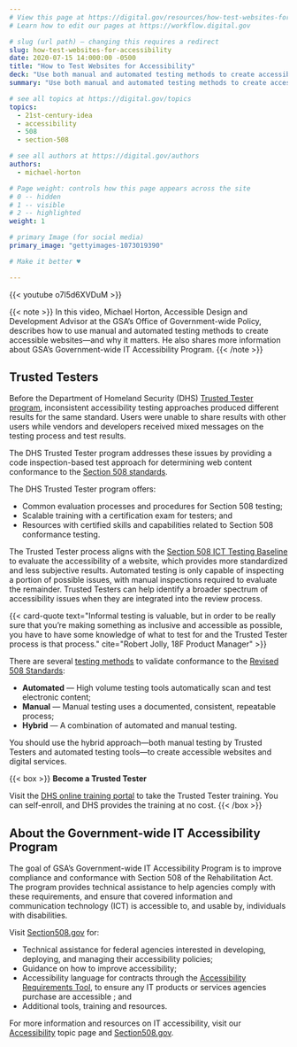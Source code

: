 ```yaml
---
# View this page at https://digital.gov/resources/how-test-websites-for-accessibility
# Learn how to edit our pages at https://workflow.digital.gov

# slug (url path) — changing this requires a redirect
slug: how-test-websites-for-accessibility
date: 2020-07-15 14:000:00 -0500
title: "How to Test Websites for Accessibility"
deck: "Use both manual and automated testing methods to create accessible websites."
summary: "Use both manual and automated testing methods to create accessible websites."

# see all topics at https://digital.gov/topics
topics: 
  - 21st-century-idea
  - accessibility
  - 508
  - section-508

# see all authors at https://digital.gov/authors
authors: 
  - michael-horton

# Page weight: controls how this page appears across the site
# 0 -- hidden
# 1 -- visible
# 2 -- highlighted
weight: 1

# primary Image (for social media)
primary_image: "gettyimages-1073019390"

# Make it better ♥

---
```


{{< youtube o7l5d6XVDuM >}}  

{{< note >}}
In this video, Michael Horton, Accessible Design and Development Advisor at the GSA’s Office of Government-wide Policy, describes how to use manual and automated testing methods to create accessible websites—and why it matters. He also shares more information about GSA’s Government-wide IT Accessibility Program.
{{< /note >}}

## Trusted Testers

Before the Department of Homeland Security (DHS) [Trusted Tester program](https://www.dhs.gov/trusted-tester), inconsistent accessibility testing approaches produced different results for the same standard. Users were unable to share results with other users while vendors and developers received mixed messages on the testing process and test results. 

The DHS Trusted Tester program addresses these issues by providing a code inspection-based test approach for determining web content conformance to the [Section 508 standards](https://www.access-board.gov/guidelines-and-standards/communications-and-it/about-the-ict-refresh/final-rule/text-of-the-standards-and-guidelines). 

The DHS Trusted Tester program offers: 

- Common evaluation processes and procedures for Section 508 testing;
- Scalable training with a certification exam for testers; and
- Resources with certified skills and capabilities related to Section 508 conformance testing. 

The Trusted Tester process aligns with the [Section 508 ICT Testing Baseline](https://section508coordinators.github.io/ICTTestingBaseline/introduction.html) to evaluate the accessibility of a website, which provides more standardized and less subjective results. Automated testing is only capable of inspecting a portion of possible issues, with manual inspections required to evaluate the remainder. Trusted Testers can help identify a broader spectrum of accessibility issues when they are integrated into the review process. 

{{< card-quote text="Informal testing is valuable, but in order to be really sure that you’re making something as inclusive and accessible as possible, you have to have some knowledge of what to test for and the Trusted Tester process is that process." cite="Robert Jolly, 18F Product Manager" >}}

There are several [testing methods](https://www.section508.gov/test/testing-overview) to validate conformance to the [Revised 508 Standards](https://www.access-board.gov/guidelines-and-standards/communications-and-it/about-the-ict-refresh/final-rule): 

- **Automated** &mdash; High volume testing tools automatically scan and test electronic content;
- **Manual** &mdash; Manual testing uses a documented, consistent, repeatable process;
- **Hybrid** &mdash; A combination of automated and manual testing. 

You should use the hybrid approach—both manual testing by Trusted Testers and automated testing tools—to create accessible websites and digital services.  

{{< box >}}
**Become a Trusted Tester** 

Visit the [DHS online training portal](https://training.section508testing.net) to take the Trusted Tester training. You can self-enroll, and DHS provides the training at no cost.
{{< /box >}}

## About the Government-wide IT Accessibility Program 

The goal of GSA’s Government-wide IT Accessibility Program is to improve compliance and conformance with Section 508 of the Rehabilitation Act. The program provides technical assistance to help agencies comply with these requirements, and ensure that covered information and communication technology (ICT) is accessible to, and usable by, individuals with disabilities. 

Visit [Section508.gov](https://www.section508.gov/) for: 

- Technical assistance for federal agencies interested in developing, deploying, and managing their accessibility policies;
- Guidance on how to improve accessibility;
- Accessibility language for contracts through the [Accessibility Requirements Tool](https://www.buyaccessible.gov/), to ensure any IT products or services agencies purchase are accessible ; and
- Additional tools, training and resources. 

For more information and resources on IT accessibility, visit our [Accessibility](https://digital.gov/topics/accessibility/) topic page and [Section508.gov](https://www.section508.gov/).
